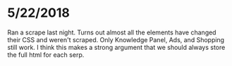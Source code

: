 # 5/22/2018
Ran a scrape last night. Turns out almost all the elements have changed their CSS and weren't scraped.
Only Knowledge Panel, Ads, and Shopping still work.
I think this makes a strong argument that we should always store the full html for each serp.